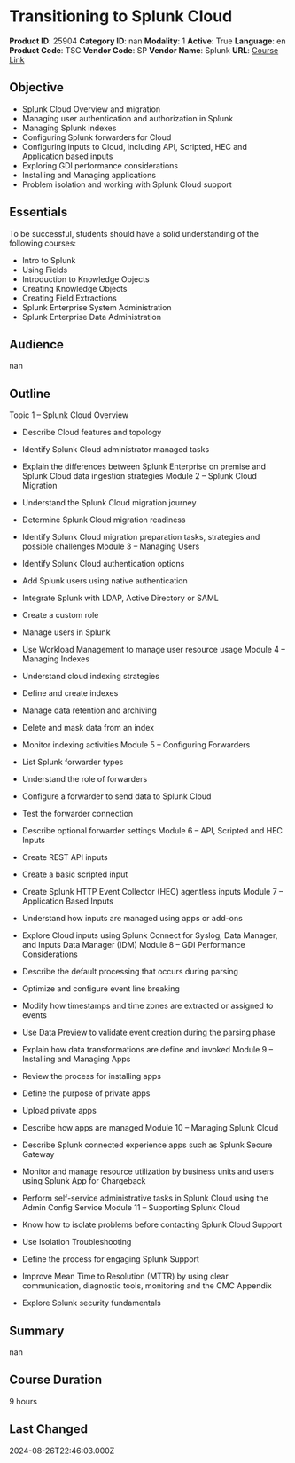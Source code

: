 # Transitioning to Splunk Cloud

**Product ID**: 25904
**Category ID**: nan
**Modality**: 1
**Active**: True
**Language**: en
**Product Code**: TSC
**Vendor Code**: SP
**Vendor Name**: Splunk
**URL**: [Course Link](https://www.fastlaneus.com/course/splunk-tsc)

## Objective
- Splunk Cloud Overview and migration
- Managing user authentication and authorization in Splunk
- Managing Splunk indexes
- Configuring Splunk forwarders for Cloud
- Configuring inputs to Cloud, including API, Scripted, HEC and Application based inputs
- Exploring GDI performance considerations
- Installing and Managing applications
- Problem isolation and working with Splunk Cloud support

## Essentials
To be successful, students should have a solid understanding of the following courses:



- Intro to Splunk
- Using Fields
- Introduction to Knowledge Objects
- Creating Knowledge Objects
- Creating Field Extractions
- Splunk Enterprise System Administration
- Splunk Enterprise Data Administration

## Audience
nan

## Outline
Topic 1 – Splunk Cloud Overview


- Describe Cloud features and topology
- Identify Splunk Cloud administrator managed tasks
- Explain the differences between Splunk Enterprise on premise and Splunk Cloud data ingestion strategies
Module 2 – Splunk Cloud Migration



- Understand the Splunk Cloud migration journey
- Determine Splunk Cloud migration readiness
- Identify Splunk Cloud migration preparation tasks, strategies and possible challenges
Module 3 – Managing Users



- Identify Splunk Cloud authentication options
- Add Splunk users using native authentication
- Integrate Splunk with LDAP, Active Directory or SAML
- Create a custom role
- Manage users in Splunk
- Use Workload Management to manage user resource usage
Module 4 – Managing Indexes



- Understand cloud indexing strategies
- Define and create indexes
- Manage data retention and archiving
- Delete and mask data from an index
- Monitor indexing activities
Module 5 – Configuring Forwarders



- List Splunk forwarder types
- Understand the role of forwarders
- Configure a forwarder to send data to Splunk Cloud
- Test the forwarder connection
- Describe optional forwarder settings
Module 6 – API, Scripted and HEC Inputs



- Create REST API inputs
- Create a basic scripted input
- Create Splunk HTTP Event Collector (HEC) agentless inputs
Module 7 – Application Based Inputs



- Understand how inputs are managed using apps or add-ons
- Explore Cloud inputs using Splunk Connect for Syslog, Data Manager, and Inputs Data Manager (IDM)
Module 8 – GDI Performance Considerations



- Describe the default processing that occurs during parsing
- Optimize and configure event line breaking
- Modify how timestamps and time zones are extracted or assigned to events
- Use Data Preview to validate event creation during the parsing phase
- Explain how data transformations are define and invoked
Module 9 – Installing and Managing Apps



- Review the process for installing apps
- Define the purpose of private apps
- Upload private apps
- Describe how apps are managed
Module 10 – Managing Splunk Cloud



- Describe Splunk connected experience apps such as Splunk Secure Gateway
- Monitor and manage resource utilization by business units and users using Splunk App for Chargeback
- Perform self-service administrative tasks in Splunk Cloud using the Admin Config Service
Module 11 – Supporting Splunk Cloud



- Know how to isolate problems before contacting Splunk Cloud Support
- Use Isolation Troubleshooting
- Define the process for engaging Splunk Support
- Improve Mean Time to Resolution (MTTR) by using clear communication, diagnostic tools, monitoring and the CMC
Appendix



- Explore Splunk security fundamentals

## Summary
nan

## Course Duration
9 hours

## Last Changed
2024-08-26T22:46:03.000Z
